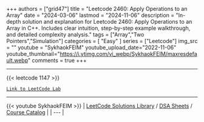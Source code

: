 
+++
authors = ["grid47"]
title = "Leetcode 2460: Apply Operations to an Array"
date = "2024-03-06"
lastmod = "2024-11-06"
description = "In-depth solution and explanation for Leetcode 2460: Apply Operations to an Array in C++. Includes clear intuition, step-by-step example walkthrough, and detailed complexity analysis."
tags = ["Array","Two Pointers","Simulation"]
categories = [
    "Easy"
]
series = ["Leetcode"]
img_src = ""
youtube = "SykhaokFEIM"
youtube_upload_date="2022-11-06"
youtube_thumbnail="https://i.ytimg.com/vi_webp/SykhaokFEIM/maxresdefault.webp"
comments = true
+++



---
{{< leetcode 1147 >}}

[`Link to LeetCode Lab`](https://leetcode.com/problems/apply-operations-to-an-array/description/)

---
{{< youtube SykhaokFEIM >}}
| [LeetCode Solutions Library](https://grid47.xyz/leetcode/) / [DSA Sheets](https://grid47.xyz/sheets/) / [Course Catalog](https://grid47.xyz/courses/) |
| --- |
